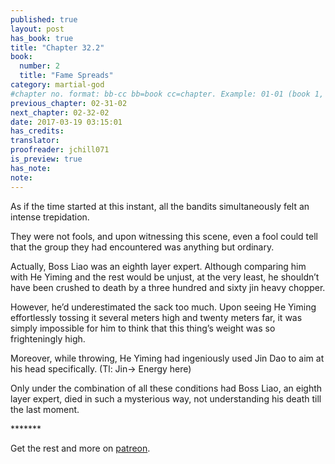 ```yaml
---
published: true
layout: post
has_book: true
title: "Chapter 32.2"
book:
  number: 2
  title: "Fame Spreads"
category: martial-god
#chapter no. format: bb-cc bb=book cc=chapter. Example: 01-01 (book 1, chapter 1)
previous_chapter: 02-31-02
next_chapter: 02-32-02
date: 2017-03-19 03:15:01 
has_credits:
translator:
proofreader: jchill071
is_preview: true
has_note: 
note: 
---
```

As if the time started at this instant, all the bandits simultaneously felt an intense trepidation.

They were not fools, and upon witnessing this scene, even a fool could tell that the group they had encountered was anything but ordinary.

Actually, Boss Liao was an eighth layer expert. Although comparing him with He Yiming and the rest would be unjust, at the very least, he shouldn’t have been crushed to death by a three hundred and sixty jin heavy chopper.

However, he’d underestimated the sack too much. Upon seeing He Yiming effortlessly tossing it several meters high and twenty meters far, it was simply impossible for him to think that this thing’s weight was so frighteningly high.

Moreover, while throwing, He Yiming had ingeniously used Jin Dao to aim at his head specifically.
(Tl: Jin-> Energy here)

Only under the combination of all these conditions had Boss Liao, an eighth layer expert, died in such a mysterious way, not understanding his death till the last moment.

\*\*\*\*\*\*\*

Get the rest and more on [patreon](http://baike.baidu.com/view/5034250.html).

